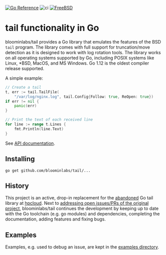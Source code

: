 [![Go Reference](https://pkg.go.dev/badge/github.com/bloominlabs/tail.svg)](https://pkg.go.dev/github.com/bloominlabs/tail#section-documentation)
![ci](https://github.com/bloominlabs/tail/workflows/ci/badge.svg)
[![FreeBSD](https://api.cirrus-ci.com/github/bloominlabs/tail.svg)](https://cirrus-ci.com/github/bloominlabs/tail)
# tail functionality in Go

bloominlabs/tail provides a Go library that emulates the features of the BSD `tail`
program. The library comes with full support for truncation/move detection as
it is designed to work with log rotation tools. The library works on all
operating systems supported by Go, including POSIX systems like Linux, *BSD,
MacOS, and MS Windows. Go 1.12 is the oldest compiler release supported.

A simple example:

```Go
// Create a tail
t, err := tail.TailFile(
	"/var/log/nginx.log", tail.Config{Follow: true, ReOpen: true})
if err != nil {
    panic(err)
}

// Print the text of each received line
for line := range t.Lines {
    fmt.Println(line.Text)
}
```

See [API documentation](https://pkg.go.dev/github.com/bloominlabs/tail#section-documentation).

## Installing

    go get github.com/bloominlabs/tail/...

## History

This project is an active, drop-in replacement for the
[abandoned](https://en.wikipedia.org/wiki/HPE_Helion) Go tail library at
[hpcloud](https://github.com/hpcloud/tail). Next to
[addressing open issues/PRs of the original project](https://github.com/bloominlabs/tail/issues/6),
bloominlabs/tail continues the development by keeping up to date with the Go toolchain
(e.g. go modules) and dependencies, completing the documentation, adding features
and fixing bugs.

## Examples
Examples, e.g. used to debug an issue, are kept in the [examples directory](/examples).
